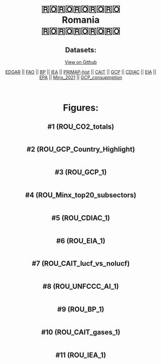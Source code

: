 
<center>
<h1 align="center">
🇷🇴🇷🇴🇷🇴🇷🇴🇷🇴
<br>
Romania
<br>
🇷🇴🇷🇴🇷🇴🇷🇴🇷🇴
</h1>
<h2>Datasets:</h2>
<p><a href="https://github.com/dquintani/GreenhouseData/tree/master/country_data/ROU_Romania/data">View on Github</a>
<br></p><p><a href="data/ROU_EDGAR.csv">EDGAR</a> || <a href="data/ROU_FAO.csv">FAO</a> || <a href="data/ROU_BP.csv">BP</a> || <a href="data/ROU_IEA.csv">IEA</a> || <a href="data/ROU_PRIMAP-hist.csv">PRIMAP-hist</a> || <a href="data/ROU_CAIT.csv">CAIT</a> || <a href="data/ROU_GCP.csv">GCP</a> || <a href="data/ROU_CDIAC.csv">CDIAC</a> || <a href="data/ROU_EIA.csv">EIA</a> || <a href="data/ROU_EPA.csv">EPA</a> || <a href="data/ROU_Minx_2021.csv">Minx_2021</a> || <a href="data/ROU_GCP_consupmption.csv">GCP_consupmption</a></p><p><br></p>
<h1>Figures:</h1><h2>#1 (ROU_CO2_totals)</h2>
<p><img alt="" src="figures/ROU_CO2_totals.png" /></p><h2>#2 (ROU_GCP_Country_Highlight)</h2>
<p><img alt="" src="figures/ROU_GCP_Country_Highlight.png" /></p><h2>#3 (ROU_GCP_1)</h2>
<p><img alt="" src="figures/ROU_GCP_1.png" /></p><h2>#4 (ROU_Minx_top20_subsectors)</h2>
<p><img alt="" src="figures/ROU_Minx_top20_subsectors.png" /></p><h2>#5 (ROU_CDIAC_1)</h2>
<p><img alt="" src="figures/ROU_CDIAC_1.png" /></p><h2>#6 (ROU_EIA_1)</h2>
<p><img alt="" src="figures/ROU_EIA_1.png" /></p><h2>#7 (ROU_CAIT_lucf_vs_nolucf)</h2>
<p><img alt="" src="figures/ROU_CAIT_lucf_vs_nolucf.png" /></p><h2>#8 (ROU_UNFCCC_AI_1)</h2>
<p><img alt="" src="figures/ROU_UNFCCC_AI_1.png" /></p><h2>#9 (ROU_BP_1)</h2>
<p><img alt="" src="figures/ROU_BP_1.png" /></p><h2>#10 (ROU_CAIT_gases_1)</h2>
<p><img alt="" src="figures/ROU_CAIT_gases_1.png" /></p><h2>#11 (ROU_IEA_1)</h2>
<p><img alt="" src="figures/ROU_IEA_1.png" /></p>